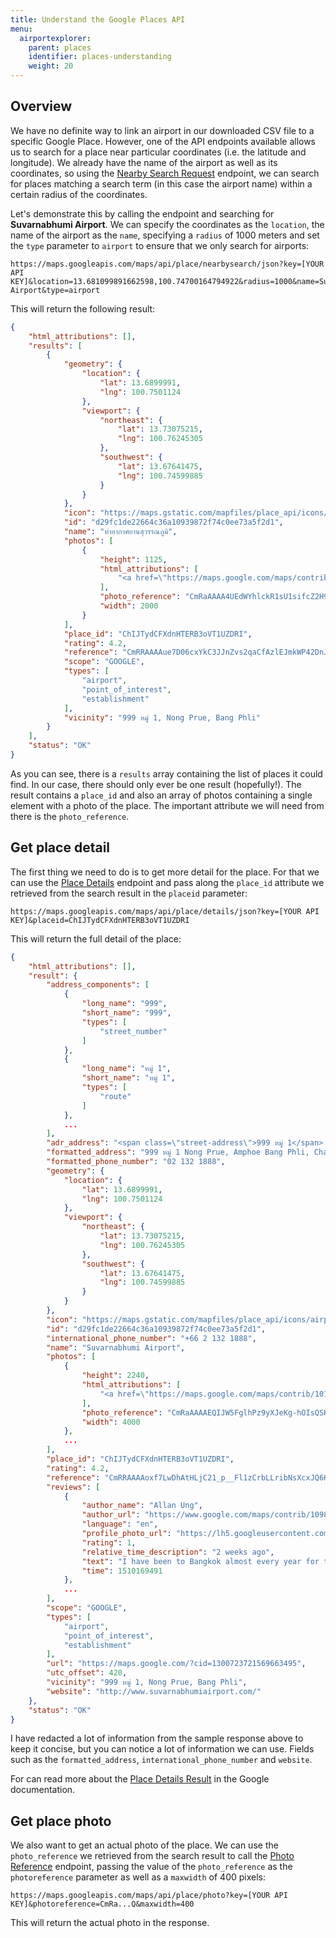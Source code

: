 ```yaml
---
title: Understand the Google Places API
menu: 
  airportexplorer:
    parent: places
    identifier: places-understanding
    weight: 20
---
```


## Overview

We have no definite way to link an airport in our downloaded CSV file to a specific Google Place. However, one of the API endpoints available allows us to search for a place near particular coordinates (i.e. the latitude and longitude). We already have the name of the airport as well as its coordinates, so using the [Nearby Search Request](https://developers.google.com/places/web-service/search#PlaceSearchRequests) endpoint, we can search for places matching a search term (in this case the airport name) within a certain radius of the coordinates.

Let's demonstrate this by calling the endpoint and searching for **Suvarnabhumi Airport**. We can specify the coordinates as the `location`, the name of the airport as the `name`, specifying a `radius` of 1000 meters and set the `type` parameter to `airport` to ensure that we only search for airports:

```text
https://maps.googleapis.com/maps/api/place/nearbysearch/json?key=[YOUR API KEY]&location=13.681099891662598,100.74700164794922&radius=1000&name=Suvarnabhumi Airport&type=airport
```

This will return the following result:

```json
{
    "html_attributions": [],
    "results": [
        {
            "geometry": {
                "location": {
                    "lat": 13.6899991,
                    "lng": 100.7501124
                },
                "viewport": {
                    "northeast": {
                        "lat": 13.73075215,
                        "lng": 100.76245305
                    },
                    "southwest": {
                        "lat": 13.67641475,
                        "lng": 100.74599885
                    }
                }
            },
            "icon": "https://maps.gstatic.com/mapfiles/place_api/icons/airport-71.png",
            "id": "d29fc1de22664c36a10939872f74c0ee73a5f2d1",
            "name": "ท่าอากาศยานสุวรรณภูมิ",
            "photos": [
                {
                    "height": 1125,
                    "html_attributions": [
                        "<a href=\"https://maps.google.com/maps/contrib/102061212321633747417/photos\">Gerrit Holzhueter</a>"
                    ],
                    "photo_reference": "CmRaAAAA4UEdWYhlckR1sU1sifcZ2H9w8l7zHtNwhapak7X1-ifJPgp4FjeESb8uDAtFRWKvRK51Ac9kr52TmhBC5zHJ36oLrAElDxr7kdRpHhwh_DcM1VUTXVm-eITulLtHcTPPEhCQPhqexHamLP5b4ybTh_dlGhSPyGW1SHuS9JKyjgGj0lZyPHKZTQ",
                    "width": 2000
                }
            ],
            "place_id": "ChIJTydCFXdnHTERB3oVT1UZDRI",
            "rating": 4.2,
            "reference": "CmRRAAAAue7D06cxYkC3JJnZvs2qaCfAzlEJmkWP42DnJIWJ1JTnK1FLeF2sJutuDveybjP8ly1s7iXlLvL4oLCBcBw4Xfw3m0IN18Du-QZ47TGPJFTClS2y1iKJtkQkQckldHd9EhCiWS73Yjx95gIU48wepAqKGhTvzqmaUedJ2h21afG-HpHlJDcYNw",
            "scope": "GOOGLE",
            "types": [
                "airport",
                "point_of_interest",
                "establishment"
            ],
            "vicinity": "999 หมู่ 1, Nong Prue, Bang Phli"
        }
    ],
    "status": "OK"
}
```

As you can see, there is a `results` array containing the list of places it could find. In our case, there should only ever be one result (hopefully!). The result contains a `place_id` and also an array of photos containing a single element with a photo of the place. The important attribute we will need from there is the `photo_reference`.

## Get place detail

The first thing we need to do is to get more detail for the place. For that we can use the [Place Details](https://developers.google.com/places/web-service/details) endpoint and pass along the `place_id` attribute we retrieved from the search result in the `placeid` parameter:

```text
https://maps.googleapis.com/maps/api/place/details/json?key=[YOUR API KEY]&placeid=ChIJTydCFXdnHTERB3oVT1UZDRI
```

This will return the full detail of the place:

```json
{
    "html_attributions": [],
    "result": {
        "address_components": [
            {
                "long_name": "999",
                "short_name": "999",
                "types": [
                    "street_number"
                ]
            },
            {
                "long_name": "หมู่ 1",
                "short_name": "หมู่ 1",
                "types": [
                    "route"
                ]
            },
            ...
        ],
        "adr_address": "<span class=\"street-address\">999 หมู่ 1</span> <span class=\"extended-address\">Nong Prue</span>, <span class=\"locality\">Amphoe Bang Phli</span>, <span class=\"region\">Chang Wat Samut Prakan</span> <span class=\"postal-code\">10540</span>, <span class=\"country-name\">Thailand</span>",
        "formatted_address": "999 หมู่ 1 Nong Prue, Amphoe Bang Phli, Chang Wat Samut Prakan 10540, Thailand",
        "formatted_phone_number": "02 132 1888",
        "geometry": {
            "location": {
                "lat": 13.6899991,
                "lng": 100.7501124
            },
            "viewport": {
                "northeast": {
                    "lat": 13.73075215,
                    "lng": 100.76245305
                },
                "southwest": {
                    "lat": 13.67641475,
                    "lng": 100.74599885
                }
            }
        },
        "icon": "https://maps.gstatic.com/mapfiles/place_api/icons/airport-71.png",
        "id": "d29fc1de22664c36a10939872f74c0ee73a5f2d1",
        "international_phone_number": "+66 2 132 1888",
        "name": "Suvarnabhumi Airport",
        "photos": [
            {
                "height": 2240,
                "html_attributions": [
                    "<a href=\"https://maps.google.com/maps/contrib/101445658970989030075/photos\">Leo Chang</a>"
                ],
                "photo_reference": "CmRaAAAAEQIJW5FglhPz9yXJeKg-hOIsQSK2D4N8iDDMrgjpiWlIJ8JDqHD91rVxlYrIlA-vSnTme5QCzbe-3yooMIH98HEQCLL53Kk2eVmi9d2YorlOppHaeypBGAi6BxOnD6b9EhD6QTT2pyMVAEucF510uAY9GhRN4SYASj56L0zpK7NyWWQqTfr01w",
                "width": 4000
            },
            ...
        ],
        "place_id": "ChIJTydCFXdnHTERB3oVT1UZDRI",
        "rating": 4.2,
        "reference": "CmRRAAAAoxf7LwDhAtHLjC21_p__Fl1zCrbLLribNsXcxJQ6K7dWMcP2MYRACh0qjVDdFg5VIOiDVjwCQOV5469-vLZxGE_GJp_CJ31deUJim4IFJLI56cFUyehPti9SPqOltPAVEhDAGZtJjwjChjHeFZ0X0x31GhR11gCnI7hhTMRhwdLFZ5q-bWkeBg",
        "reviews": [
            {
                "author_name": "Allan Ung",
                "author_url": "https://www.google.com/maps/contrib/109830434604960986698/reviews",
                "language": "en",
                "profile_photo_url": "https://lh5.googleusercontent.com/-RCDM8Rxm2xg/AAAAAAAAAAI/AAAAAAAAAAA/AFiYof3E22m20S9LBGHTQDK1xm0MuliU5g/s128-c0x00000000-cc-rp-mo-ba6/photo.jpg",
                "rating": 1,
                "relative_time_description": "2 weeks ago",
                "text": "I have been to Bangkok almost every year for the last 15 years. Unfortunately last year, I took a public taxi from Suvarnabhumi Airport and was charged 700 Baht to Siam Novotel. The usual cost was around 400 Baht including toll fee. Although the meter was turned on, the meter was continuously jumping. The driver kept touching the bottom of the meter and I knew something was not right. I made a police report but have never received an update or reply. Below is the taxi license number which you should take note of.  It was supposed to be a vacation but the entire experience was marred by this incident.",
                "time": 1510169491
            },
            ...
        ],
        "scope": "GOOGLE",
        "types": [
            "airport",
            "point_of_interest",
            "establishment"
        ],
        "url": "https://maps.google.com/?cid=1300723721569663495",
        "utc_offset": 420,
        "vicinity": "999 หมู่ 1, Nong Prue, Bang Phli",
        "website": "http://www.suvarnabhumiairport.com/"
    },
    "status": "OK"
}
```

I have redacted a lot of information from the sample response above to keep it concise, but you can notice a lot of information we can use. Fields such as the `formatted_address`, `international_phone_number` and `website`.

For can read more about the [Place Details Result](https://developers.google.com/places/web-service/details#PlaceDetailsResults) in the Google documentation.

## Get place photo

We also want to get an actual photo of the place. We can use the `photo_reference` we retrieved from the search result to call the [Photo Reference](https://developers.google.com/places/web-service/photos) endpoint, passing the value of the `photo_reference` as the `photoreference` parameter as well as a `maxwidth` of 400 pixels:

```text
https://maps.googleapis.com/maps/api/place/photo?key=[YOUR API KEY]&photoreference=CmRa...Q&maxwidth=400
```

This will return the actual photo in the response.
